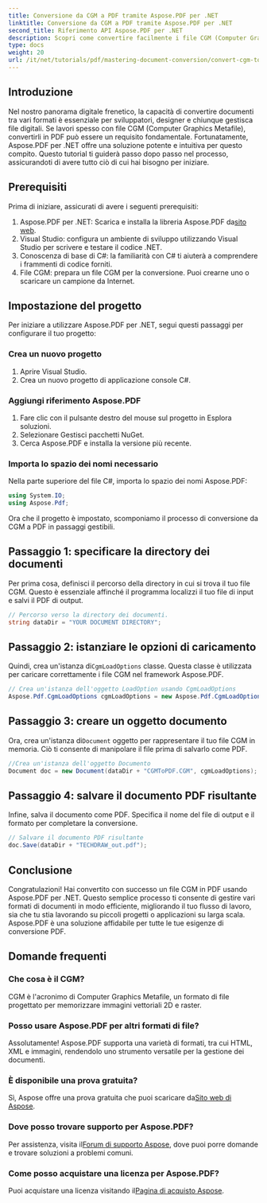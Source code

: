 ```yaml
---
title: Conversione da CGM a PDF tramite Aspose.PDF per .NET
linktitle: Conversione da CGM a PDF tramite Aspose.PDF per .NET
second_title: Riferimento API Aspose.PDF per .NET
description: Scopri come convertire facilmente i file CGM (Computer Graphics Metafile) in formato PDF con Aspose.PDF per .NET. Perfetto sia per sviluppatori che per designer.
type: docs
weight: 20
url: /it/net/tutorials/pdf/mastering-document-conversion/convert-cgm-to-pdf/
---
```

## Introduzione

Nel nostro panorama digitale frenetico, la capacità di convertire documenti tra vari formati è essenziale per sviluppatori, designer e chiunque gestisca file digitali. Se lavori spesso con file CGM (Computer Graphics Metafile), convertirli in PDF può essere un requisito fondamentale. Fortunatamente, Aspose.PDF per .NET offre una soluzione potente e intuitiva per questo compito. Questo tutorial ti guiderà passo dopo passo nel processo, assicurandoti di avere tutto ciò di cui hai bisogno per iniziare.

## Prerequisiti

Prima di iniziare, assicurati di avere i seguenti prerequisiti:

1.  Aspose.PDF per .NET: Scarica e installa la libreria Aspose.PDF da[sito web](https://releases.aspose.com/pdf/net/).
2. Visual Studio: configura un ambiente di sviluppo utilizzando Visual Studio per scrivere e testare il codice .NET.
3. Conoscenza di base di C#: la familiarità con C# ti aiuterà a comprendere i frammenti di codice forniti.
4. File CGM: prepara un file CGM per la conversione. Puoi crearne uno o scaricare un campione da Internet.

## Impostazione del progetto

Per iniziare a utilizzare Aspose.PDF per .NET, segui questi passaggi per configurare il tuo progetto:

### Crea un nuovo progetto

1. Aprire Visual Studio.
2. Crea un nuovo progetto di applicazione console C#.

### Aggiungi riferimento Aspose.PDF

1. Fare clic con il pulsante destro del mouse sul progetto in Esplora soluzioni.
2. Selezionare Gestisci pacchetti NuGet.
3. Cerca Aspose.PDF e installa la versione più recente.

### Importa lo spazio dei nomi necessario

Nella parte superiore del file C#, importa lo spazio dei nomi Aspose.PDF:

```csharp
using System.IO;
using Aspose.Pdf;
```

Ora che il progetto è impostato, scomponiamo il processo di conversione da CGM a PDF in passaggi gestibili.

## Passaggio 1: specificare la directory dei documenti

Per prima cosa, definisci il percorso della directory in cui si trova il tuo file CGM. Questo è essenziale affinché il programma localizzi il tuo file di input e salvi il PDF di output.

```csharp
// Percorso verso la directory dei documenti.
string dataDir = "YOUR DOCUMENT DIRECTORY";
```

## Passaggio 2: istanziare le opzioni di caricamento

 Quindi, crea un'istanza di`CgmLoadOptions` classe. Questa classe è utilizzata per caricare correttamente i file CGM nel framework Aspose.PDF.

```csharp
// Crea un'istanza dell'oggetto LoadOption usando CgmLoadOptions
Aspose.Pdf.CgmLoadOptions cgmLoadOptions = new Aspose.Pdf.CgmLoadOptions();
```

## Passaggio 3: creare un oggetto documento

 Ora, crea un'istanza di`Document` oggetto per rappresentare il tuo file CGM in memoria. Ciò ti consente di manipolare il file prima di salvarlo come PDF.

```csharp
//Crea un'istanza dell'oggetto Documento
Document doc = new Document(dataDir + "CGMToPDF.CGM", cgmLoadOptions);
```

## Passaggio 4: salvare il documento PDF risultante

Infine, salva il documento come PDF. Specifica il nome del file di output e il formato per completare la conversione.

```csharp
// Salvare il documento PDF risultante
doc.Save(dataDir + "TECHDRAW_out.pdf");
```

## Conclusione

Congratulazioni! Hai convertito con successo un file CGM in PDF usando Aspose.PDF per .NET. Questo semplice processo ti consente di gestire vari formati di documenti in modo efficiente, migliorando il tuo flusso di lavoro, sia che tu stia lavorando su piccoli progetti o applicazioni su larga scala. Aspose.PDF è una soluzione affidabile per tutte le tue esigenze di conversione PDF.

## Domande frequenti

### Che cosa è il CGM?

CGM è l'acronimo di Computer Graphics Metafile, un formato di file progettato per memorizzare immagini vettoriali 2D e raster.

### Posso usare Aspose.PDF per altri formati di file?

Assolutamente! Aspose.PDF supporta una varietà di formati, tra cui HTML, XML e immagini, rendendolo uno strumento versatile per la gestione dei documenti.

### È disponibile una prova gratuita?

 Sì, Aspose offre una prova gratuita che puoi scaricare da[Sito web di Aspose](https://releases.aspose.com/).

### Dove posso trovare supporto per Aspose.PDF?

 Per assistenza, visita il[Forum di supporto Aspose](https://forum.aspose.com/c/pdf/10), dove puoi porre domande e trovare soluzioni a problemi comuni.

### Come posso acquistare una licenza per Aspose.PDF?

 Puoi acquistare una licenza visitando il[Pagina di acquisto Aspose](https://purchase.conholdate.com/buy).